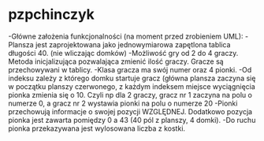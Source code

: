 # pzpchinczyk
-Główne założenia funkcjonalności (na moment przed zrobieniem UML):
-Plansza jest zaprojektowana jako jednowymiarowa zapętlona tablica długości 40. (nie wliczając domków)
-Możliwość gry od 2 do 4 graczy. Metoda inicjalizująca pozwalająca zmienić ilość graczy. Gracze są przechowywani w tablicy.
-Klasa gracza ma swój numer oraz 4 pionki.
-Od indeksu zależy z którego domku startuje gracz (główna plansza zaczyna się w początku planszy czerwonego, z każdym indeksem miejsce wyciągnięcia pionka zmienia się o 10. Czyli np dla 2 graczy, gracz nr 1 zaczyna na polu o numerze 0, a gracz nr 2 wystawia pionki na polu o numerze 20
-Pionki przechowują informacje o swojej pozycji WZGLĘDNEJ. Dodatkowo pozycja pionka jest zawarta pomiędzy 0 a 43 (40 pól z planszy, 4 domki).
-Do ruchu pionka przekazywana jest wylosowana liczba z kostki.
